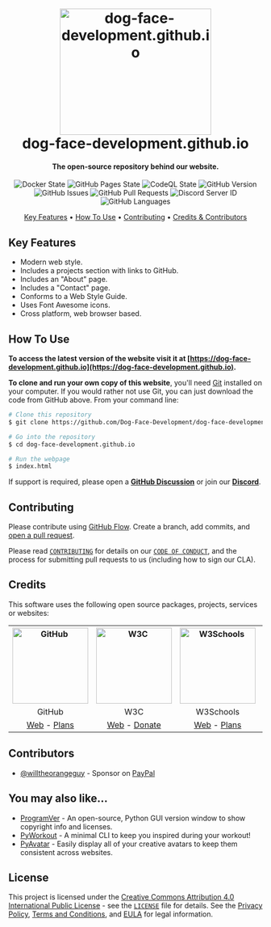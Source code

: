 <!-- Logo -->
<h1 align="center">
  <img src="https://github.com/Dog-Face-Development/dog-face-development.github.io/blob/master/docs/images/logo.png" height="250px" width="300px" alt="dog-face-development.github.io">
  <br>
  dog-face-development.github.io
</h1>

<!-- Copy -->
<h4 align="center">The open-source repository behind our website.</h4>

<!-- Badges -->
<div align="center">
  <!-- Stability -->
  <img alt="Docker State" src="https://github.com/Dog-Face-Development/dog-face-development.github.io/actions/workflows/docker-publish.yml/badge.svg">
  <!-- Stability -->
  <img alt="GitHub Pages State" src="https://github.com/Dog-Face-Development/dog-face-development.github.io/actions/workflows/pages-build-deployment.yml/badge.svg">
  <!-- CodeQL -->
  <img alt="CodeQL State" src="https://github.com/Dog-Face-Development/dog-face-development.github.io/actions/workflows/codeql-analysis.yml/badge.svg">
  <!-- Version -->
  <img alt="GitHub Version" src="https://img.shields.io/github/v/release/Dog-Face-Development/dog-face-development.github.io?include_prereleases">
  <!-- Issues -->
  <img alt="GitHub Issues" src="https://img.shields.io/github/issues/Dog-Face-Development/dog-face-development.github.io">
  <!-- Pull Requests -->
  <img alt="GitHub Pull Requests" src="https://img.shields.io/github/issues-pr/Dog-Face-Development/dog-face-development.github.io">
  <!-- Discord -->
  <img alt="Discord Server ID" src="https://img.shields.io/discord/1016481578093920377">
  <!-- Language Count -->
  <img alt="GitHub Languages" src="https://img.shields.io/github/languages/count/Dog-Face-Development/dog-face-development.github.io">
</div>

<!-- Navigation -->
<p align="center">
  <a href="#key-features">Key Features</a> •
  <a href="#how-to-use">How To Use</a> •
  <a href="#contributing">Contributing</a> •
  <a href="#credits">Credits & Contributors</a>
</p>

## Key Features

* Modern web style.
* Includes a projects section with links to GitHub.
* Includes an "About" page.
* Includes a "Contact" page.
* Conforms to a Web Style Guide.
* Uses Font Awesome icons.
* Cross platform, web browser based.

## How To Use

**To access the latest version of the website visit it at [https://dog-face-development.github.io](https://dog-face-development.github.io).**

**To clone and run your own copy of this website**, you'll need [Git](https://git-scm.com/downloads) installed on your computer. If you would rather not use Git, you can just download the code from GitHub above. From your command line:

```bash
# Clone this repository
$ git clone https://github.com/Dog-Face-Development/dog-face-development.github.io.git

# Go into the repository
$ cd dog-face-development.github.io

# Run the webpage
$ index.html
```

If support is required, please open a **[GitHub Discussion](https://github.com/Dog-Face-Development/dog-face-development.github.io/discussions)** or join our **[Discord](https://discord.gg/yv2FGFVpNc)**.

## Contributing

Please contribute using [GitHub Flow](https://guides.github.com/introduction/flow). Create a branch, add commits, and [open a pull request](https://github.com/Dog-Face-Development/dog-face-development.github.io/compare).

Please read [`CONTRIBUTING`](CONTRIBUTING.md) for details on our [`CODE OF CONDUCT`](CODE_OF_CONDUCT.md), and the process for submitting pull requests to us (including how to sign our CLA).

## Credits

This software uses the following open source packages, projects, services or websites:

<!-- Credits Table -->
<table>
  <tr>
    <th align="center"><img src="https://applets.imgix.net/https%3A%2F%2Fassets.ifttt.com%2Fimages%2Fchannels%2F2107379463%2Ficons%2Fmonochrome_large.png?w=240&h=240&s=8a19bbc158996d098e2fb18310ba7f33" width="150" height="150" alt="GitHub"/></th>
    <th align="center"><img src="https://pbs.twimg.com/profile_images/1069553420854591489/stZUQMcC_400x400.jpg" width="150" height="150" alt="W3C"/></th>
    <th align="center"><img src="https://videos.w3schools.com/files/images/w3schools_logo_500_04AA6D.png" width="150" height="150" alt="W3Schools"/></th>
    <th align="center"><img src="https://upload.wikimedia.org/wikipedia/commons/thumb/5/5f/Font_Awesome_logomark_blue.svg/1200px-Font_Awesome_logomark_blue.svg.png" width="150" height="150" alt="FontAwesome"/></th>
  </tr>
  <tr>
    <td align="center">GitHub</td>
    <td align="center">W3C</td>
    <td align="center">W3Schools</td>
    <td align="center">Font Awesome</td>
  </tr>
  <tr>
    <td align="center"><a href="https://github.com/">Web</a> - <a href="https://github.com/pricing">Plans</a></td>
    <td align="center"><a href="https://www.w3.org">Web</a> - <a href="https://www.w3.org/support/">Donate</a></td>
    <td align="center"><a href="https://fontawesome.com/">Web</a> - <a href="https://fontawesome.com/plans">Plans</a></td>
</table>

## Contributors

* [@willtheorangeguy](https://github.com/willtheorangeguy) - Sponsor on [PayPal](https://paypal.me/wvdg44?country.x=CA&locale.x=en_US)

## You may also like...

* [ProgramVer](https://github.com/Dog-Face-Development/ProgramVer) - An open-source, Python GUI version window to show copyright info and licenses.
* [PyWorkout](https://github.com/Dog-Face-Development/PyWorkout) - A minimal CLI to keep you inspired during your workout!
* [PyAvatar](https://github.com/Dog-Face-Development/PyAvatar) - Easily display all of your creative avatars to keep them consistent across websites.

## License

This project is licensed under the [Creative Commons Attribution 4.0 International Public License](https://creativecommons.org/licenses/by/4.0/) - see the [`LICENSE`](LICENSE.md) file for details. See the [Privacy Policy](https://github.com/Dog-Face-Development/dog-face-development.github.io/blob/master/docs/legal/PRIVACY.md), [Terms and Conditions](https://github.com/Dog-Face-Development/dog-face-development.github.io/blob/master/docs/legal/TERMS.md), and [EULA](https://github.com/Dog-Face-Development/dog-face-development.github.io/blob/master/docs/legal/EULA.md) for legal information.
